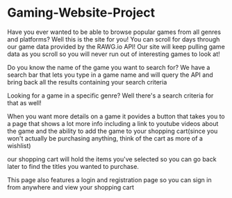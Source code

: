 # Gaming-Website-Project

Have you ever wanted to be able to browse popular games from all genres and platforms? Well this is the site for you! You can scroll for days through our game data
provided by the RAWG.io API! Our site will keep pulling game data as you scroll so you will never run out of interesting games to look at!

Do you know the name of the game you want to search for? We have a search bar that lets you type in a game name and will query the API and bring back all the results
containing your search criteria

Looking for a game in a specific genre? Well there's a search criteria for that as well!

When you want more details on a game it povides a button that takes you to a page that shows a lot more info including a link to youtube videos about the game and
the ability to add the game to your shopping cart(since you won't actually be purchasing anything, think of the cart as more of a wishlist)

our shopping cart will hold the items you've selected so you can go back later to find the titles you wanted to purchase.

This page also features a login and registration page so you can sign in from anywhere and view your shopping cart
